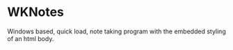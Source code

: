 WKNotes
=======

Windows based, quick load, note taking program with the embedded styling of an html body.
